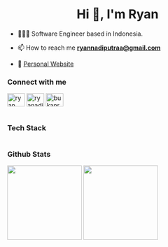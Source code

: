 <h1 align="center">Hi 👋, I'm Ryan</h1>

- 🧑🏻‍💻 Software Engineer based in Indonesia. 

- 📫 How to reach me **ryannadiputraa@gmail.com**

- 💼 [Personal Website](https://ryanadiputra.my.id)

<h3 align="left">Connect with me</h3>
<p align="left">
<a href="https://linkedin.com/in/ryanadiputraa" target="blank"><img align="center" src="https://raw.githubusercontent.com/rahuldkjain/github-profile-readme-generator/master/src/images/icons/Social/linked-in-alt.svg" alt="ryan adi putra" height="30" width="40" /></a>
<a href="https://twitter.com/ryanadiputra_" target="blank"><img align="center" src="https://raw.githubusercontent.com/rahuldkjain/github-profile-readme-generator/master/src/images/icons/Social/twitter.svg" alt="ryanadiputra_" height="30" width="40" /></a>
<a href="https://instagram.com/bukanryan" target="blank"><img align="center" src="https://raw.githubusercontent.com/rahuldkjain/github-profile-readme-generator/master/src/images/icons/Social/instagram.svg" alt="bukanryan" height="30" width="40" /></a>
</p>

#

<h3 align="left">Tech Stack</h3>
<div style="display: flex;">
  <img src="https://img.shields.io/badge/Go-00ADD8?style=for-the-badge&logo=go&logoColor=white" alt=""/>
  <img src="https://img.shields.io/badge/React-20232A?style=for-the-badge&logo=react&logoColor=61DAFB" alt=""/>
  <img src="https://img.shields.io/badge/next.js-000000?style=for-the-badge&logo=nextdotjs&logoColor=white" alt=""/>
  <img src="https://img.shields.io/badge/PostgreSQL-316192?style=for-the-badge&logo=postgresql&logoColor=white" alt=""/>
  <img src="https://img.shields.io/badge/AWS-2E3541?style=for-the-badge&logo=amazon&logoColor=FF9C15" alt=""/>
  <img src="https://img.shields.io/badge/Docker-2CA5E0?style=for-the-badge&logo=docker&logoColor=white" alt=""/>
  <img src="https://img.shields.io/badge/Redis-DC382D?style=for-the-badge&logo=redis&logoColor=white" alt=""/>
  <img src="https://img.shields.io/badge/Node.js-339933?style=for-the-badge&logo=nodedotjs&logoColor=white" alt=""/>
  <img src="https://img.shields.io/badge/Javascript-323330?style=for-the-badge&logo=javascript&logoColor=F7DF1E" alt=""/>
  <img src="https://img.shields.io/badge/Typescript-007ACC?style=for-the-badge&logo=typescript&logoColor=white" alt=""/>
  <img src="https://img.shields.io/badge/Tailwind-4AACB5?style=for-the-badge&logo=tailwindcss&logoColor=white" alt=""/>
</div>

<h3 align="left">Github Stats</h3>
<div align="left">
  <img align="center" height="170" src="https://github-readme-streak-stats.herokuapp.com/?user=ryanadiputraa&theme=react" />
   <img align="center" height="170" src="https://github-readme-stats.vercel.app/api/top-langs/?username=ryanadiputraa&layout=compact&langs_count=16&theme=react"/>
</div>

